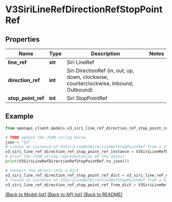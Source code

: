 # V3SiriLineRefDirectionRefStopPointRef


## Properties

Name | Type | Description | Notes
------------ | ------------- | ------------- | -------------
**line_ref** | **str** | Siri LineRef | 
**direction_ref** | **int** | Siri DirectionRef  (in, out, up, down, clockwise, counterclockwise, Inbound, Outbound) | 
**stop_point_ref** | **int** | Siri StopPointRef | 

## Example

```python
from openapi_client.models.v3_siri_line_ref_direction_ref_stop_point_ref import V3SiriLineRefDirectionRefStopPointRef

# TODO update the JSON string below
json = "{}"
# create an instance of V3SiriLineRefDirectionRefStopPointRef from a JSON string
v3_siri_line_ref_direction_ref_stop_point_ref_instance = V3SiriLineRefDirectionRefStopPointRef.from_json(json)
# print the JSON string representation of the object
print(V3SiriLineRefDirectionRefStopPointRef.to_json())

# convert the object into a dict
v3_siri_line_ref_direction_ref_stop_point_ref_dict = v3_siri_line_ref_direction_ref_stop_point_ref_instance.to_dict()
# create an instance of V3SiriLineRefDirectionRefStopPointRef from a dict
v3_siri_line_ref_direction_ref_stop_point_ref_from_dict = V3SiriLineRefDirectionRefStopPointRef.from_dict(v3_siri_line_ref_direction_ref_stop_point_ref_dict)
```
[[Back to Model list]](../README.md#documentation-for-models) [[Back to API list]](../README.md#documentation-for-api-endpoints) [[Back to README]](../README.md)


